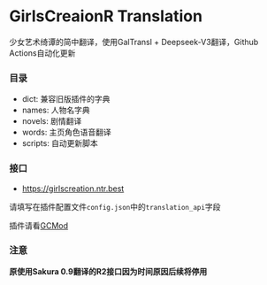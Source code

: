 # GirlsCreaionR Translation

少女艺术绮谭的简中翻译，使用GalTransl + Deepseek-V3翻译，Github Actions自动化更新

### 目录

- dict: 兼容旧版插件的字典
- names: 人物名字典
- novels: 剧情翻译
- words: 主页角色语音翻译
- scripts: 自动更新脚本

### 接口

- https://girlscreation.ntr.best

请填写在插件配置文件`config.json`中的`translation_api`字段

插件请看[GCMod](https://github.com/anosu/GCMod)

### 注意

**原使用Sakura 0.9翻译的R2接口因为时间原因后续将停用**